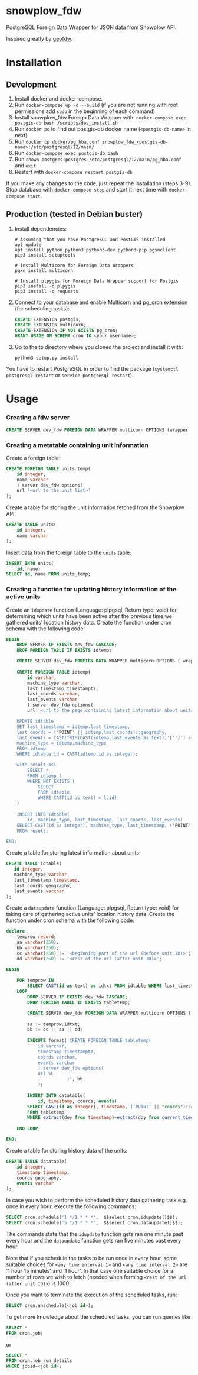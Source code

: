 # snowplow_fdw

PostgreSQL Foreign Data Wrapper for JSON data from Snowplow API.

Inspired greatly by [geofdw](https://github.com/bosth/geofdw).

# Installation

## Development

1. Install docker and docker-compose.
2. Run `docker-compose up -d --build` (if you are not running with root permissions add `sudo` in the beginning of each command)
3. Install snowplow_fdw Foreign Data Wrapper with: `docker-compose exec postgis-db bash /scripts/dev_install.sh`
4. Run `docker ps` to find out postgis-db docker name (`<postgis-db-name>` in next)
5. Run `docker cp docker/pg_hba.conf snowplow_fdw_<postgis-db-name>:/etc/postgresql/12/main/`
6. Run `docker-compose exec postgis-db bash`
7. Run `chown postgres:postgres /etc/postgresql/12/main/pg_hba.conf` and `exit`
8. Restart with `docker-compose restart postgis-db`

If you make any changes to the code, just repeat the installation (steps 3-9). 
Stop database with `docker-compose stop` and start it next time with `docker-compose start`.

## Production (tested in Debian buster)

1. Install dependencies:
    ```shell script
    # Assuming that you have PostgreSQL and PostGIS installed 
    apt update
    apt install python python3 python3-dev python3-pip pgxnclient
    pip3 install setuptools
    
    # Install Multicorn for Foreign Data Wrappers
    pgxn install multicorn

    # Install plpygis for Foreign Data Wrapper support for Postgis
    pip3 install -q plpygis
    pip3 install -q requests
    ```

2. Connect to your database and enable Multicorn and pg_cron extension (for scheduling tasks):
    ```sql
    CREATE EXTENSION postgis;
    CREATE EXTENSION multicorn;
    CREATE EXTENSION IF NOT EXISTS pg_cron;
    GRANT USAGE ON SCHEMA cron TO <your username>;
    ```

3. Go to the to directory where you cloned the project and install it with:
    ```shell script
    python3 setup.py install
    ```

You have to restart PostgreSQL in order to find the package (`systemctl postgresql restart` or `service postgresql restart`).

# Usage

### Creating a fdw server

```sql
CREATE SERVER dev_fdw FOREIGN DATA WRAPPER multicorn OPTIONS (wrapper 'snowplowfdw.SnowplowForeignDataWrapper');
```

### Creating a metatable containing unit information

Create a foreign table:
```sql
CREATE FOREIGN TABLE units_temp(
    id integer,
    name varchar
    ) server dev_fdw options(
    url '<url to the unit list>'
);
```

Create a table for storing the unit information fetched from the Snowplow API:
```sql
CREATE TABLE units(
    id integer,
    name varchar
);
```

Insert data from the foreign table to the `units` table:
```sql
INSERT INTO units(
    id, name)
SELECT id, name FROM units_temp;
```

### Creating a function for updating history information of the active units

Create an `idupdate` function (Language: plpgsql, Return type: void) for determining which units have
been active after the previous time we gathered units' location history data.
Create the function under cron schema with the following code:
```sql
BEGIN
	DROP SERVER IF EXISTS dev_fdw CASCADE;
	DROP FOREIGN TABLE IF EXISTS idtemp;

	CREATE SERVER dev_fdw FOREIGN DATA WRAPPER multicorn OPTIONS ( wrapper 'snowplowfdw.SnowplowForeignDataWrapper' );
	
	CREATE FOREIGN TABLE idtemp(
		id varchar,
		machine_type varchar,
		last_timestamp timestamptz,
		last_coords varchar,
		last_events varchar
		) server dev_fdw options(
		url '<url to the page containing latest information about units' whereabouts>');

	UPDATE idtable
	SET last_timestamp = idtemp.last_timestamp,
	last_coords = ('POINT' || idtemp.last_coords)::geography,
	last_events = CAST(TRIM(CAST(idtemp.last_events as text),'['']') as text),
	machine_type = idtemp.machine_type
	FROM idtemp
	WHERE idtable.id = CAST(idtemp.id as integer);

	with result as(
		SELECT *
		FROM idtemp l
		WHERE NOT EXISTS (
			SELECT
			FROM idtable
			WHERE CAST(id as text) = l.id)
	)
		
	INSERT INTO idtable(
		id, machine_type, last_timestamp, last_coords, last_events)
	SELECT CAST(id as integer), machine_type, last_timestamp, ('POINT' || "last_coords")::geography, CAST(TRIM(CAST("last_events" as text),'['']') as text)
	FROM result;

END;
```

Create a table for storing latest information about units:
```sql
CREATE TABLE idtable(
   id integer,
   machine_type varchar,
   last_timestamp timestamp,
   last_coords geography,
   last_events varchar
);
```

Create a `dataupdate` function (Language: plpgsql, Return type: void) for taking care of gathering
active units' location history data.  Create the function under cron schema with the following code:
```sql
declare
	temprow record;
	aa varchar(250);
	bb varchar(250);
	cc varchar(250) := '<beginning part of the url (before unit ID)>';
	dd varchar(250) := '<rest of the url (after unit ID)>';

BEGIN
	
	FOR temprow IN
		SELECT CAST(id as text) as idtxt FROM idtable WHERE last_timestamp >= current_timestamp at time zone '<any time zone>' - interval '<any time interval 1>'
	LOOP
		DROP SERVER IF EXISTS dev_fdw CASCADE;
		DROP FOREIGN TABLE IF EXISTS tabletemp;

		CREATE SERVER dev_fdw FOREIGN DATA WRAPPER multicorn OPTIONS ( wrapper 'snowplowfdw.SnowplowForeignDataWrapper' );
		
		aa := temprow.idtxt;
		bb := cc || aa || dd;
		
		EXECUTE format('CREATE FOREIGN TABLE tabletemp(
			id varchar,
			timestamp timestamptz,
			coords varchar,
			events varchar
			) server dev_fdw options(
			url %L
					   )', bb
			);
		
		INSERT INTO datatable(
			id, timestamp, coords, events)
		SELECT CAST(id as integer), timestamp, ('POINT' || "coords")::geography, CAST(TRIM(CAST("events" as text),'['']') as text)
		FROM tabletemp
		WHERE extract(doy from timestamp)=extract(doy from current_timestamp at time zone '<any time zone>') and extract(hour from timestamp) = extract(hour from current_timestamp at time zone '<any time zone>' - interval '<any time interval 2>');
	
	END LOOP;

END;
```

Create a table for storing history data of the units:
```sql
CREATE TABLE datatable(
    id integer,
    timestamp timestamp,
    coords geography,
    events varchar
);
```

In case you wish to perform the scheduled history data gathering task e.g. once in every hour,
execute the following commands:
```sql
SELECT cron.schedule('1 */1 * * *',  $$select cron.idupdate()$$);
SELECT cron.schedule('5 */1 * * *',  $$select cron.dataupdate()$$);
```

The commands state that the `idupdate` function gets ran one minute past every hour and the
`dataupdate` function gets ran five minutes past every hour.

Note that if you schedule the tasks to be run once in every hour, some suitable choices for
`<any time interval 1>` and `<any time interval 2>` are '1 hour 15 minutes' and '1 hour'. In that
case one suitable choice for a number of rows we wish to fetch (needed when forming
`<rest of the url (after unit ID)>`) is 1000.

Once you want to terminate the execution of the scheduled tasks, run:
```sql
SELECT cron.unschedule(<job id>);
```

To get more knowledge about the scheduled tasks, you can run queries like
```sql
SELECT *
FROM cron.job;
```
or
```sql
SELECT *
FROM cron.job_run_details
WHERE jobid=<job id>;
```
